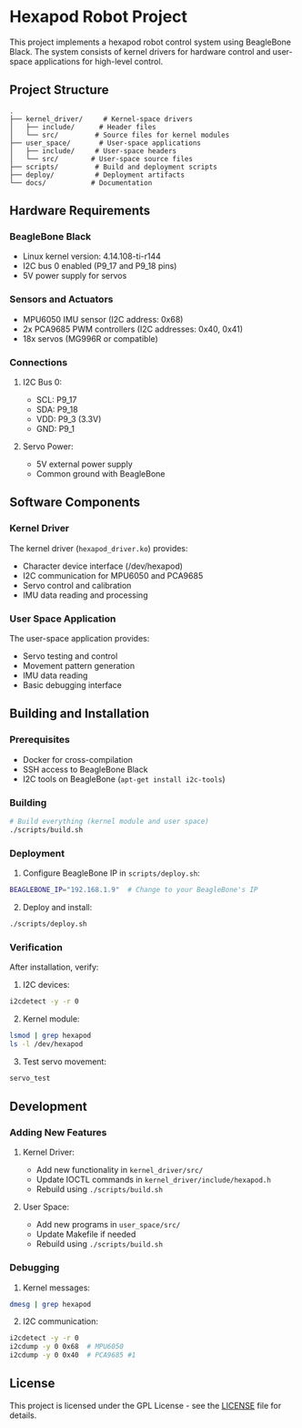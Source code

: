 # Hexapod Robot Project

This project implements a hexapod robot control system using BeagleBone Black. The system consists of kernel drivers for hardware control and user-space applications for high-level control.

## Project Structure

```
.
├── kernel_driver/     # Kernel-space drivers
│   ├── include/      # Header files
│   └── src/         # Source files for kernel modules
├── user_space/       # User-space applications
│   ├── include/     # User-space headers
│   └── src/        # User-space source files
├── scripts/         # Build and deployment scripts
├── deploy/          # Deployment artifacts
└── docs/           # Documentation
```

## Hardware Requirements

### BeagleBone Black
- Linux kernel version: 4.14.108-ti-r144
- I2C bus 0 enabled (P9_17 and P9_18 pins)
- 5V power supply for servos

### Sensors and Actuators
- MPU6050 IMU sensor (I2C address: 0x68)
- 2x PCA9685 PWM controllers (I2C addresses: 0x40, 0x41)
- 18x servos (MG996R or compatible)

### Connections
1. I2C Bus 0:
   - SCL: P9_17
   - SDA: P9_18
   - VDD: P9_3 (3.3V)
   - GND: P9_1

2. Servo Power:
   - 5V external power supply
   - Common ground with BeagleBone

## Software Components

### Kernel Driver
The kernel driver (`hexapod_driver.ko`) provides:
- Character device interface (/dev/hexapod)
- I2C communication for MPU6050 and PCA9685
- Servo control and calibration
- IMU data reading and processing

### User Space Application
The user-space application provides:
- Servo testing and control
- Movement pattern generation
- IMU data reading
- Basic debugging interface

## Building and Installation

### Prerequisites
- Docker for cross-compilation
- SSH access to BeagleBone Black
- I2C tools on BeagleBone (`apt-get install i2c-tools`)

### Building
```bash
# Build everything (kernel module and user space)
./scripts/build.sh
```

### Deployment
1. Configure BeagleBone IP in `scripts/deploy.sh`:
```bash
BEAGLEBONE_IP="192.168.1.9"  # Change to your BeagleBone's IP
```

2. Deploy and install:
```bash
./scripts/deploy.sh
```

### Verification
After installation, verify:
1. I2C devices:
```bash
i2cdetect -y -r 0
```

2. Kernel module:
```bash
lsmod | grep hexapod
ls -l /dev/hexapod
```

3. Test servo movement:
```bash
servo_test
```

## Development

### Adding New Features
1. Kernel Driver:
   - Add new functionality in `kernel_driver/src/`
   - Update IOCTL commands in `kernel_driver/include/hexapod.h`
   - Rebuild using `./scripts/build.sh`

2. User Space:
   - Add new programs in `user_space/src/`
   - Update Makefile if needed
   - Rebuild using `./scripts/build.sh`

### Debugging
1. Kernel messages:
```bash
dmesg | grep hexapod
```

2. I2C communication:
```bash
i2cdetect -y -r 0
i2cdump -y 0 0x68  # MPU6050
i2cdump -y 0 0x40  # PCA9685 #1
```

## License
This project is licensed under the GPL License - see the [LICENSE](LICENSE) file for details.